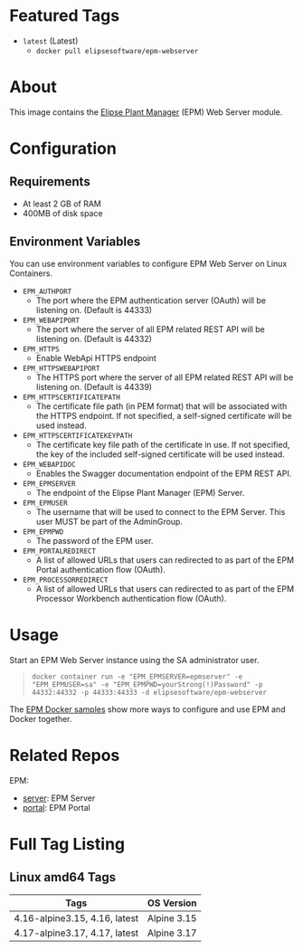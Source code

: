 # Featured Tags

* `latest` (Latest)
  * `docker pull elipsesoftware/epm-webserver`

# About

This image contains the [Elipse Plant Manager](https://www.elipse.com.br/en/produto/elipse-plant-manager/) (EPM) Web Server module.

# Configuration

## Requirements

- At least 2 GB of RAM
- 400MB of disk space

## Environment Variables

You can use environment variables to configure EPM Web Server on Linux Containers.

- `EPM_AUTHPORT` 
  - The port where the EPM authentication server (OAuth) will be listening on. (Default is 44333)
- `EPM_WEBAPIPORT` 
  - The port where the server of all EPM related REST API will be listening on. (Default is 44332)
- `EPM_HTTPS`
  - Enable WebApi HTTPS endpoint
- `EPM_HTTPSWEBAPIPORT`
  - The HTTPS port where the server of all EPM related REST API will be listening on. (Default is 44339)
- `EPM_HTTPSCERTIFICATEPATH`
  - The certificate file path (in PEM format) that will be associated with the HTTPS endpoint. If not specified, a self-signed certificate will be used instead.
- `EPM_HTTPSCERTIFICATEKEYPATH`
  - The certificate key file path of the certificate in use. If not specified, the key of the included self-signed certificate will be used instead.
- `EPM_WEBAPIDOC` 
  - Enables the Swagger documentation endpoint of the EPM REST API.
- `EPM_EPMSERVER`
  - The endpoint of the Elipse Plant Manager (EPM) Server.
- `EPM_EPMUSER`
  - The username that will be used to connect to the EPM Server. This user MUST be part of the AdminGroup.
- `EPM_EPMPWD`
  - The password of the EPM user.
- `EPM_PORTALREDIRECT`
  - A list of allowed URLs that users can redirected to as part of the EPM Portal authentication flow (OAuth).
- `EPM_PROCESSORREDIRECT`
  - A list of allowed URLs that users can redirected to as part of the EPM Processor Workbench authentication flow (OAuth).

# Usage

Start an EPM Web Server instance using the SA administrator user.

> ``docker container run -e "EPM_EPMSERVER=epmserver" -e "EPM_EPMUSER=sa" -e "EPM_EPMPWD=yourStrong(!)Password" -p 44332:44332 -p 44333:44333 -d elipsesoftware/epm-webserver``

The [EPM Docker samples](https://github.com/elipsesoftware/epm-docker/blob/main/samples) show more ways to configure and use EPM and Docker together.

# Related Repos

EPM:

* [server](https://hub.docker.com/r/elipsesoftware/epm-server/): EPM Server
* [portal](https://hub.docker.com/r/elipsesoftware/epm-portal/): EPM Portal

# Full Tag Listing

## Linux amd64 Tags
Tags | OS Version
-----------| ------------
4.16-alpine3.15, 4.16, latest | Alpine 3.15
4.17-alpine3.17, 4.17, latest | Alpine 3.17